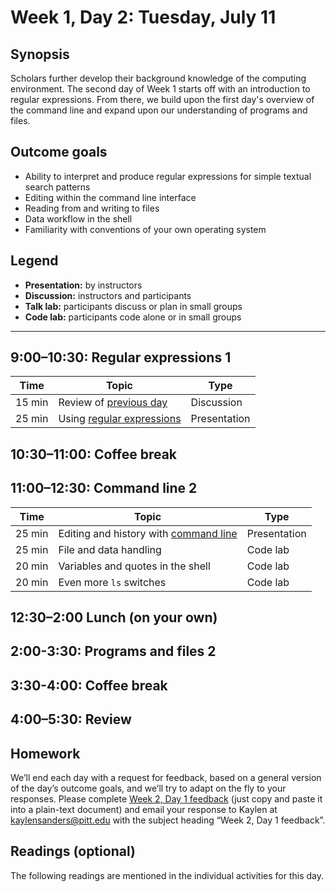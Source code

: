 # Week 1, Day 2: Tuesday, July 11

## Synopsis

Scholars further develop their background knowledge of the computing environment. The second day of Week 1 starts off with an introduction to regular expressions. From there, we build upon the first day's overview of the command line and expand upon our understanding of programs and files. 

## Outcome goals

* Ability to interpret and produce regular expressions for simple textual search patterns
* Editing within the command line interface
* Reading from and writing to files
* Data workflow in the shell
* Familiarity with conventions of your own operating system

## Legend

* **Presentation:** by instructors
* **Discussion:** instructors and participants
* **Talk lab:** participants discuss or plan in small groups
* **Code lab:** participants code alone or in small groups

______

## 9:00–10:30: Regular expressions 1

Time | Topic | Type
---- | ----  | ----
15 min | Review of [previous day](week_1_day_1_plan.md) | Discussion
25 min | Using [regular expressions](regex1.md) | Presentation


## 10:30–11:00: Coffee break

## 11:00–12:30: Command line 2

Time | Topic | Type
---- | ----  | ----
25 min | Editing and history with [command line](command2.md) | Presentation
25 min | File and data handling | Code lab
20 min | Variables and quotes in the shell | Code lab
20 min | Even more `ls` switches | Code lab

## 12:30–2:00 Lunch (on your own)

## 2:00-3:30: Programs and files 2



## 3:30-4:00: Coffee break

## 4:00–5:30: Review

## Homework

We’ll end each day with a request for feedback, based on a general version of the day’s outcome goals, and we’ll try to adapt on the fly to your responses. Please complete [Week 2, Day 1 feedback](week_2_day_1_feedback.md) (just copy and paste it into a plain-text document) and email your response to Kaylen at [kaylensanders@pitt.edu](mailto:kaylensanders@pitt.edu) with the subject heading “Week 2, Day 1 feedback”.

## Readings (optional)

The following readings are mentioned in the individual activities for this day.
